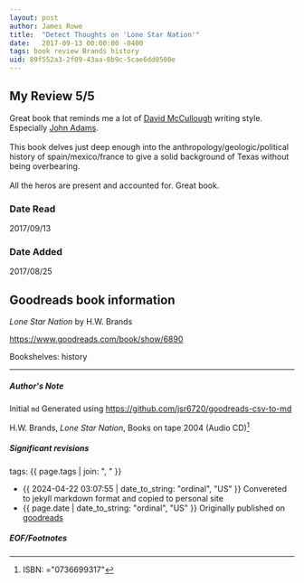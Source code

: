 ```yaml
---
layout: post
author: James Rowe
title:  "Detect Thoughts on 'Lone Star Nation'"
date:   2017-09-13 00:00:00 -0400
tags: book review Brands history
uid: 89f552a3-2f09-43aa-8b9c-5cae6dd0500e
---
```


<!-- highly dependent on how you personally use jekyll templates, and how you want this to show up -->
<!-- escape any jekyll keys with double brackets -->

## My Review 5/5

Great book that reminds me a lot of [David McCullough](https://www.goodreads.com/author/show/6281688) writing style. Especially [John Adams](https://www.goodreads.com/book/show/2203).<br/><br/>This book delves just deep enough into the anthropology/geologic/political history of spain/mexico/france to give a solid background of Texas without being overbearing.<br/><br/>All the heros are present and accounted for. Great book.

### Date Read
2017/09/13

### Date Added
2017/08/25

## Goodreads book information

*Lone Star Nation* by H.W. Brands

https://www.goodreads.com/book/show/6890

Bookshelves: history

---

##### Author's Note

Initial `md` Generated using https://github.com/jsr6720/goodreads-csv-to-md

H.W. Brands, *Lone Star Nation*,  Books on tape 2004 (Audio CD)[^1]

##### Significant revisions

tags: {{ page.tags | join: ", " }} <!-- todo move this somewhere -->

- {{ 2024-04-22 03:07:55 | date_to_string: "ordinal", "US" }} Convereted to jekyll markdown format and copied to personal site
- {{ page.date | date_to_string: "ordinal", "US" }} Originally published on [goodreads](https://www.goodreads.com)

##### EOF/Footnotes

[^1]: ISBN: ="0736699317"